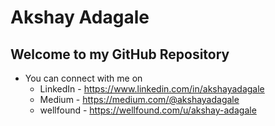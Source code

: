 # Akshay Adagale 
 
## Welcome to my GitHub Repository

- You can connect with me on 
  - LinkedIn - https://www.linkedin.com/in/akshayadagale
  - Medium - https://medium.com/@akshayadagale
  - wellfound - https://wellfound.com/u/akshay-adagale

<!--

Here are some ideas to get you started:

- 🔭 I’m currently working on ...
- 🌱 I’m currently learning ...
- 👯 I’m looking to collaborate on ...
- 🤔 I’m looking for help with ...
- 💬 Ask me about ...
- 📫 How to reach me: ...
- 😄 Pronouns: ...
- ⚡ Fun fact: ...
-->
